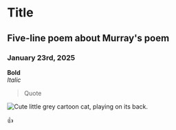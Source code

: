 # Title  

## Five-line poem about Murray's poem  
### January 23rd, 2025  

**Bold**  
*Italic*  

> Quote

![Cute little grey cartoon cat, playing on its back.](cute_grey_cat.png)
  
:+1:  
